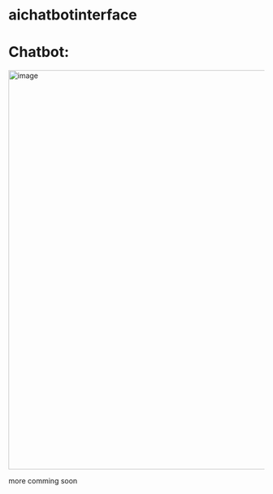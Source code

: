 # aichatbotinterface



# Chatbot:

<img width="1909" height="786" alt="image" src="https://github.com/user-attachments/assets/a69ef59d-2fef-4946-bec7-64a084733b03" />



more comming soon
